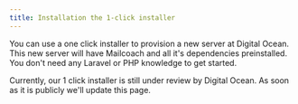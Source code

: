 ```yaml
---
title: Installation the 1-click installer
---
```


You can use a one click installer to provision a new server at Digital Ocean. This new server will have Mailcoach and all it's dependencies preinstalled. You don't need any Laravel or PHP knowledge to get started.

Currently, our 1 click installer is still under review by Digital Ocean. As soon as it is publicly we'll update this page.